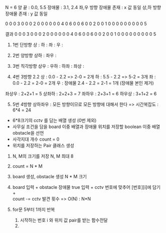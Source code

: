 N = 6
양 끝 : 0.0, 5.5 
장애물 : 3.1, 2.4
좌,우 방향 장애물 존재 : x 값 동일
상,하 방향 장애물 존재 : y 값 동일


0 0 0 3 0 0
0 2 0 0 0 0
0 0 4 0 6 0
0 6 0 0 2 0
0 1 0 0 0 0
0 0 0 0 0 5

결과
0 0 0 3 0 0
0 2 0 0 0 0
0 0 4 0 6 0
0 6 0 0 2 0
0 1 0 0 0 0
0 0 0 0 0 5

1. 1번 단방향
상 : 
하 :
좌 :
우 :

2. 2번 양방향
상하 :
좌우 :

3. 3번 직각방향
상우 :
우하 :
하좌 :
좌상 :

4. 4번 3방향
2.2
상 : 0.0 - 2.2  => 2-0 = 2개
하 : 5.5 - 2.2 => 5-2 = 3개
좌 : 0.0 - 2.2 = 2-0 = 2개
우 : 장애물 2.4 - 2.2 = 2-1 = 1개 (장애물 본인 제거)

좌상우 : 2+2+1 = 5
상좌하 : 2+2+3 = 7
좌하우 : 2+3+1 = 6
하우상 : 3+1+2 = 6

5. 5번 4방향
상하좌우 : 모든 방향이므로 모든 방향에 대해서 한다
=> 시간복잡도 : 6*4 = 24


- 6*8크기의 cctv 를 담는 배열 생성 (0번 제외)
- 사무실 조건을 담을 board 이중 배열과 장애물 위치를 저장할 boolean 이중 배열 obstacle을 선언
- 사각지대 개수 count = 0
- 위치를 저장하는 Pair 클래스 생성

1. N, M의 크기를 저장 N, M 최대 8 
2. count = N * M
3. board 생성, obstacle 생성 N * M 크기
4. board 입력 + obstacle 장애물 true 입력 + cctv 번호에 맞추어 [번호][i]에 담기 +   
   count -= cctv 발견 횟수
=> O(N) : N*N 
5. for문 5부터 1까지 반복


    1. 시작하는 번호 i 와 위치 값 pair를 받는 함수전달
    2. 

               
       





















